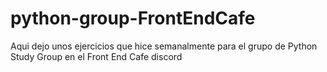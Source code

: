 # python-group-FrontEndCafe

Aqui dejo unos ejercicios que hice semanalmente para el grupo de Python Study Group en el Front End Cafe discord

